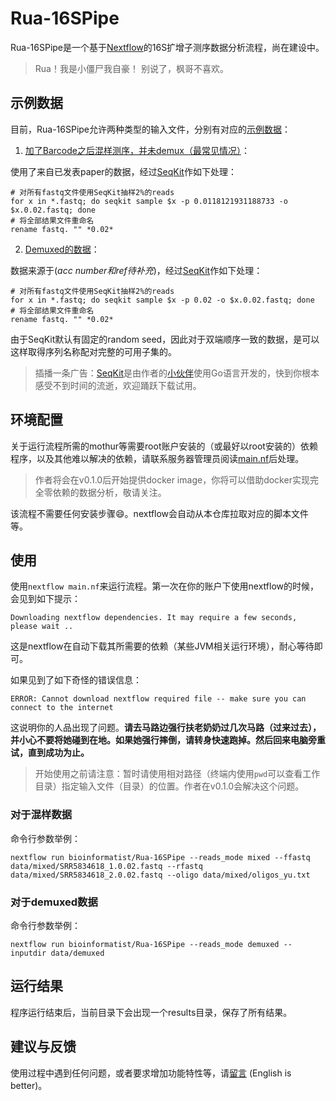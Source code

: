 # Rua-16SPipe

Rua-16SPipe是一个基于[Nextflow](https://www.nextflow.io/)的16S扩增子测序数据分析流程，尚在建设中。

> Rua！我是小僵尸我自豪！
> 别说了，枫哥不喜欢。

## 示例数据

目前，Rua-16SPipe允许两种类型的输入文件，分别有对应的[示例数据](data)：

1. [加了Barcode之后混样测序，并未demux（最常见情况）](data/mixed)：

使用了来自已发表paper的数据，经过[SeqKit](https://github.com/shenwei356/seqkit)作如下处理：

```shell
# 对所有fastq文件使用SeqKit抽样2%的reads
for x in *.fastq; do seqkit sample $x -p 0.0118121931188733 -o $x.0.02.fastq; done
# 将全部结果文件重命名
rename fastq. "" *0.02*
```

2. [Demuxed的数据](data/demuxed)：

数据来源于(*acc number和ref待补充*)，经过[SeqKit](https://github.com/shenwei356/seqkit)作如下处理：

```shell
# 对所有fastq文件使用SeqKit抽样2%的reads
for x in *.fastq; do seqkit sample $x -p 0.02 -o $x.0.02.fastq; done
# 将全部结果文件重命名
rename fastq. "" *0.02*
```

由于SeqKit默认有固定的random seed，因此对于双端顺序一致的数据，是可以这样取得序列名称配对完整的可用子集的。

> 插播一条广告：[SeqKit](https://github.com/shenwei356/seqkit)是由作者的[小伙伴](https://github.com/shenwei356)使用Go语言开发的，快到你根本感受不到时间的流逝，欢迎踊跃下载试用。

## 环境配置

关于运行流程所需的mothur等需要root账户安装的（或最好以root安装的）依赖程序，以及其他难以解决的依赖，请联系服务器管理员阅读[main.nf](main.nf)后处理。

> 作者将会在v0.1.0后开始提供docker image，你将可以借助docker实现完全零依赖的数据分析，敬请关注。

该流程不需要任何安装步骤:smile:。nextflow会自动从本仓库拉取对应的脚本文件等。

## 使用

使用`nextflow main.nf`来运行流程。第一次在你的账户下使用nextflow的时候，会见到如下提示：

```pre
Downloading nextflow dependencies. It may require a few seconds, please wait ..
```

这是nextflow在自动下载其所需要的依赖（某些JVM相关运行环境），耐心等待即可。

如果见到了如下奇怪的错误信息：

```pre
ERROR: Cannot download nextflow required file -- make sure you can connect to the internet
```

这说明你的人品出现了问题。**请去马路边强行扶老奶奶过几次马路（过来过去），并小心不要将她碰到在地。如果她强行摔倒，请转身快速跑掉。然后回来电脑旁重试，直到成功为止。**

> 开始使用之前请注意：暂时请使用相对路径（终端内使用`pwd`可以查看工作目录）指定输入文件（目录）的位置。作者在v0.1.0会解决这个问题。

### 对于混样数据

命令行参数举例：

```shell
nextflow run bioinformatist/Rua-16SPipe --reads_mode mixed --ffastq data/mixed/SRR5834618_1.0.02.fastq --rfastq data/mixed/SRR5834618_2.0.02.fastq --oligo data/mixed/oligos_yu.txt
```

### 对于demuxed数据

命令行参数举例：

```shell
nextflow run bioinformatist/Rua-16SPipe --reads_mode demuxed --inputdir data/demuxed
```

## 运行结果

程序运行结束后，当前目录下会出现一个results目录，保存了所有结果。

## 建议与反馈

使用过程中遇到任何问题，或者要求增加功能特性等，请[留言](https://github.com/bioinformatist/Rua-16SPipe/issues) (English is better)。